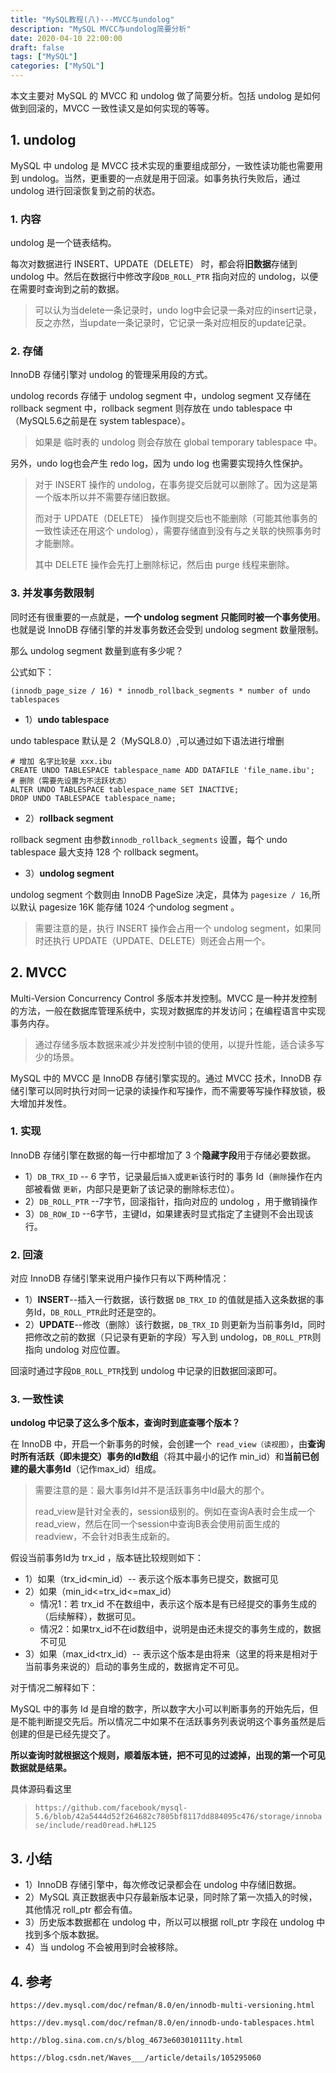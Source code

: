 ```yaml
---
title: "MySQL教程(八)---MVCC与undolog"
description: "MySQL MVCC与undolog简要分析"
date: 2020-04-10 22:00:00
draft: false
tags: ["MySQL"]
categories: ["MySQL"]
---
```


本文主要对 MySQL 的 MVCC 和 undolog 做了简要分析。包括 undolog 是如何做到回滚的，MVCC 一致性读又是如何实现的等等。

<!--more-->

## 1. undolog

MySQL 中 undolog 是 MVCC 技术实现的重要组成部分，一致性读功能也需要用到 undolog。当然，更重要的一点就是用于回滚。如事务执行失败后，通过 undolog 进行回滚恢复到之前的状态。

### 1. 内容

undolog 是一个链表结构。

每次对数据进行 INSERT、UPDATE（DELETE） 时，都会将**旧数据**存储到 undolog 中。然后在数据行中修改字段`DB_ROLL_PTR` 指向对应的 undolog，以便在需要时查询到之前的数据。

> 可以认为当delete一条记录时，undo log中会记录一条对应的insert记录，反之亦然，当update一条记录时，它记录一条对应相反的update记录。

### 2. 存储

InnoDB 存储引擎对 undolog 的管理采用段的方式。

undolog records 存储于 undolog  segment 中，undolog segment 又存储在 rollback segment 中，rollback segment 则存放在 undo tablespace 中（MySQL5.6之前是在 system tablespace）。

> 如果是 临时表的 undolog 则会存放在  global temporary tablespace 中。

另外，undo log也会产生 redo log，因为 undo log 也需要实现持久性保护。

> 对于 INSERT 操作的 undolog，在事务提交后就可以删除了。因为这是第一个版本所以并不需要存储旧数据。
>
> 而对于 UPDATE（DELETE） 操作则提交后也不能删除（可能其他事务的一致性读还在用这个 undolog），需要存储直到没有与之关联的快照事务时才能删除。
>
> 其中 DELETE 操作会先打上删除标记，然后由 purge 线程来删除。

### 3. 并发事务数限制

同时还有很重要的一点就是，**一个 undolog segment 只能同时被一个事务使用**。也就是说 InnoDB 存储引擎的并发事务数还会受到 undolog segment 数量限制。

那么  undolog segment 数量到底有多少呢？

公式如下：

```mysql
(innodb_page_size / 16) * innodb_rollback_segments * number of undo tablespaces
```

* 1）**undo tablespace**

 undo tablespace 默认是 2（MySQL8.0）,可以通过如下语法进行增删

```mysql
# 增加 名字比较是 xxx.ibu
CREATE UNDO TABLESPACE tablespace_name ADD DATAFILE 'file_name.ibu';
# 删除（需要先设置为不活跃状态）
ALTER UNDO TABLESPACE tablespace_name SET INACTIVE;
DROP UNDO TABLESPACE tablespace_name;
```

* 2）**rollback segment**

rollback segment 由参数`innodb_rollback_segments` 设置，每个 undo tablespace 最大支持 128 个 rollback segment。

* 3）**undolog segment**

undolog segment  个数则由 InnoDB PageSize 决定，具体为 `pagesize / 16`,所以默认 pagesize 16K 能存储 1024 个undolog segment 。

> 需要注意的是，执行 INSERT 操作会占用一个 undolog segment，如果同时还执行 UPDATE（UPDATE、DELETE）则还会占用一个。



## 2. MVCC

Multi-Version Concurrency Control 多版本并发控制。MVCC 是一种并发控制的方法，一般在数据库管理系统中，实现对数据库的并发访问；在编程语言中实现事务内存。

> 通过存储多版本数据来减少并发控制中锁的使用，以提升性能，适合读多写少的场景。

MySQL 中的 MVCC 是 InnoDB 存储引擎实现的。通过 MVCC 技术，InnoDB 存储引擎可以同时执行对同一记录的读操作和写操作，而不需要等写操作释放锁，极大增加并发性。

### 1. 实现

InnoDB 存储引擎在数据的每一行中都增加了 3 个**隐藏字段**用于存储必要数据。

* 1）`DB_TRX_ID`  -- 6 字节，记录最后`插入`或`更新`该行时的 事务 Id（`删除`操作在内部被看做 `更新`，内部只是更新了该记录的删除标志位）。
* 2）`DB_ROLL_PTR`  --7字节，回滚指针，指向对应的 undolog ，用于撤销操作
* 3）`DB_ROW_ID`  --6字节，主键Id，如果建表时显式指定了主键则不会出现该行。

### 2. 回滚

对应 InnoDB 存储引擎来说用户操作只有以下两种情况：

* 1）**INSERT**--插入一行数据，该行数据 `DB_TRX_ID` 的值就是插入这条数据的事务Id，`DB_ROLL_PTR`此时还是空的。
* 2）**UPDATE**--修改（删除）该行数据，`DB_TRX_ID`  则更新为当前事务Id，同时把修改之前的数据（只记录有更新的字段）写入到 undolog，`DB_ROLL_PTR`则指向 undolog 对应位置。

回滚时通过字段`DB_ROLL_PTR`找到 undolog 中记录的旧数据回滚即可。

### 3. 一致性读

**undolog 中记录了这么多个版本，查询时到底查哪个版本？**

在 InnoDB 中，开启一个新事务的时候，会创建一个` read_view（读视图）`，由**查询时所有活跃（即未提交）事务的Id数组**（将其中最小的记作 min_id）和**当前已创建的最大事务Id**（记作max_id）组成。

> 需要注意的是：最大事务Id并不是活跃事务中Id最大的那个。
>
> read_view是针对全表的，session级别的。例如在查询A表时会生成一个read_view，然后在同一个session中查询B表会使用前面生成的readview，不会针对B表生成新的。

假设当前事务Id为 trx_id ，版本链比较规则如下：

* 1）如果（trx_id<min_id）-- 表示这个版本事务已提交，数据可见
* 2）如果（min_id<=trx_id<=max_id）
  * 情况1：若 trx_id 不在数组中，表示这个版本是有已经提交的事务生成的（后续解释），数据可见。
  * 情况2：如果trx_id不在id数组中，说明是由还未提交的事务生成的，数据不可见
* 3）如果（max_id<trx_id）-- 表示这个版本是由将来（这里的将来是相对于当前事务来说的）启动的事务生成的，数据肯定不可见。

对于情况二解释如下：

MySQL 中的事务 Id 是自增的数字，所以数字大小可以判断事务的开始先后，但是不能判断提交先后。所以情况二中如果不在活跃事务列表说明这个事务虽然是后创建的但是已经先提交了。

**所以查询时就根据这个规则，顺着版本链，把不可见的过滤掉，出现的第一个可见数据就是结果。**

具体源码看这里

> `https://github.com/facebook/mysql-5.6/blob/42a5444d52f264682c7805bf8117dd884095c476/storage/innobase/include/read0read.h#L125`



## 3. 小结

* 1）InnoDB 存储引擎中，每次修改记录都会在 undolog 中存储旧数据。
* 2）MySQL 真正数据表中只存最新版本记录，同时除了第一次插入的时候，其他情况 roll_ptr 都会有值。
* 3）历史版本数据都在 undolog 中，所以可以根据 roll_ptr 字段在 undolog 中找到多个版本数据。
* 4）当 undolog 不会被用到时会被移除。

## 4. 参考

`https://dev.mysql.com/doc/refman/8.0/en/innodb-multi-versioning.html`

`https://dev.mysql.com/doc/refman/8.0/en/innodb-undo-tablespaces.html`

`http://blog.sina.com.cn/s/blog_4673e603010111ty.html`

`https://blog.csdn.net/Waves___/article/details/105295060`